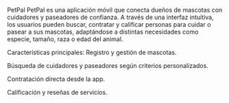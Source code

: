 PetPal
PetPal es una aplicación móvil que conecta dueños de mascotas con cuidadores y paseadores de confianza. A través de una interfaz intuitiva, los usuarios pueden buscar, contratar y calificar personas para cuidar o pasear a sus mascotas, adaptándose a distintas necesidades como especie, tamaño, raza o edad del animal.

Características principales:
Registro y gestión de mascotas.

Búsqueda de cuidadores y paseadores según criterios personalizados.

Contratación directa desde la app.

Calificación y reseñas de servicios.
